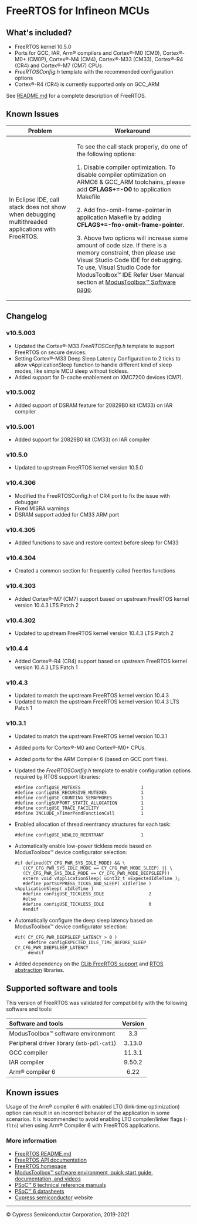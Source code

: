 # FreeRTOS for Infineon MCUs

## What's included?

- FreeRTOS kernel 10.5.0
- Ports for GCC, IAR, Arm&reg; compilers and Cortex&reg;-M0 (CM0), Cortex&reg;-M0+ (CM0P), Cortex&reg;-M4 (CM4), Cortex&reg;-M33 (CM33), Cortex&reg;-R4 (CR4) and Cortex&reg;-M7 (CM7) CPUs
- *FreeRTOSConfig.h* template with the recommended configuration options
- Cortex&reg;-R4 (CR4) is currently supported only on GCC_ARM

See [README.md](./README.md) for a complete description of FreeRTOS.

## Known Issues
| Problem | Workaround |
| ------- | ---------- |
| In Eclipse IDE, call stack does not show when debugging multithreaded applications with FreeRTOS. | <p> To see the call stack properly, do one of the following options:</p> <p>1. Disable compiler optimization. To disable compiler optimization on ARMC6 & GCC_ARM toolchains, please add <b>CFLAGS+=-O0</b> to application Makefile</p><p>2. Add fno-omit-frame-pointer in application Makefile by adding <b>CFLAGS+=-fno-omit-frame-pointer</b>.</p><p> 3. Above two options will increase some amount of code size. If there is a memory constraint, then please use Visual Studio Code IDE for debugging. To use, Visual Studio Code for ModusToolbox&trade; IDE Refer User Manual section at [ModusToolbox&trade; Software page](https://www.infineon.com/cms/en/design-support/tools/sdk/modustoolbox-software/?gad_source=1&gclid=CjwKCAjw17qvBhBrEiwA1rU9w5xTYwo11nLYqYNEXBi1i4tmOyH5sadgBM1QXq5VSh7eOgmbzeGi-hoCtacQAvD_BwE&gclsrc=aw.ds). </p> |

## Changelog

### v10.5.003

- Updated the Cortex&reg;-M33 *FreeRTOSConfig.h* template to support FreeRTOS on secure devices.
- Setting Cortex&reg;-M33 Deep Sleep Latency Configuration to 2 ticks to allow vApplicationSleep function to handle different kind of sleep modes, like simple MCU sleep without tickless.
- Added support for D-cache enablement on XMC7200 devices (CM7).

### v10.5.002

- Added support of DSRAM feature for 20829B0 kit (CM33) on IAR compiler

### v10.5.001

- Added support for 20829B0 kit (CM33) on IAR compiler

### v10.5.0

- Updated to upstream FreeRTOS kernel version 10.5.0

### v10.4.306

- Modified the FreeRTOSConfig.h of CR4 port to fix the issue with debugger
- Fixed MISRA warnings
- DSRAM support added for CM33 ARM port

### v10.4.305

- Added functions to save and restore context before sleep for CM33

### v10.4.304

- Created a common section for frequently called freertos functions

### v10.4.303

- Added Cortex&reg;-M7 (CM7) support based on upstream FreeRTOS kernel version 10.4.3 LTS Patch 2

### v10.4.302

- Updated to upstream FreeRTOS kernel version 10.4.3 LTS Patch 2

### v10.4.4

- Added Cortex&reg;-R4 (CR4) support based on upstream FreeRTOS kernel version 10.4.3 LTS Patch 1

### v10.4.3

- Updated to match the upstream FreeRTOS kernel version 10.4.3
- Updated to match the upstream FreeRTOS kernel version 10.4.3 LTS Patch 1

### v10.3.1

- Updated to match the upstream FreeRTOS kernel version 10.3.1
- Added ports for Cortex&reg;-M0 and Cortex&reg;-M0+ CPUs.
- Added ports for the ARM Compiler 6 (based on GCC port files).
- Updated the *FreeRTOSConfig.h* template to enable configuration options required by RTOS support libraries:

   ```
   #define configUSE_MUTEXES                       1
   #define configUSE_RECURSIVE_MUTEXES             1
   #define configUSE_COUNTING_SEMAPHORES           1
   #define configSUPPORT_STATIC_ALLOCATION         1
   #define configUSE_TRACE_FACILITY                1
   #define INCLUDE_xTimerPendFunctionCall          1
   ```

- Enabled allocation of thread reentrancy structures for each task:

   ```
   #define configUSE_NEWLIB_REENTRANT              1
   ```

- Automatically enable low-power tickless mode based on ModusToolbox&trade; device configurator selection:

   ```
   #if defined(CY_CFG_PWR_SYS_IDLE_MODE) && \
      ((CY_CFG_PWR_SYS_IDLE_MODE == CY_CFG_PWR_MODE_SLEEP) || \
      (CY_CFG_PWR_SYS_IDLE_MODE == CY_CFG_PWR_MODE_DEEPSLEEP))
      extern void vApplicationSleep( uint32_t xExpectedIdleTime );
      #define portSUPPRESS_TICKS_AND_SLEEP( xIdleTime ) vApplicationSleep( xIdleTime )
      #define configUSE_TICKLESS_IDLE                 2
      #else
      #define configUSE_TICKLESS_IDLE                 0
      #endif
   ```

- Automatically configure the deep sleep latency based on ModusToolbox&trade; device configurator selection:

   ```
   #if( CY_CFG_PWR_DEEPSLEEP_LATENCY > 0 )
        #define configEXPECTED_IDLE_TIME_BEFORE_SLEEP   CY_CFG_PWR_DEEPSLEEP_LATENCY
        #endif
   ```

- Added dependency on the [CLib FreeRTOS support](https://github.com/Infineon/clib-support) and [RTOS abstraction](https://github.com/Infineon/abstraction-rtos) libraries.


## Supported software and tools

This version of FreeRTOS was validated for compatibility with the following software and tools:

| Software and tools                                      | Version |
| :---                                                    | :----:  |
| ModusToolbox&trade; software environment                | 3.3     |
| Peripheral driver library (`mtb-pdl-cat1`)              | 3.13.0  |
| GCC compiler                                            | 11.3.1  |
| IAR compiler                                            | 9.50.2  |
| Arm&reg; compiler 6                                     | 6.22    |


## Known issues

Usage of the Arm&reg; compiler 6 with enabled LTO (link-time optimization) option can result in an incorrect behavior of the application in some scenarios. It is recommended to avoid enabling LTO compiler/linker flags (`-flto`)
when using Arm&reg; Compiler 6 with FreeRTOS applications.

### More information

- [FreeRTOS README.md](./README.md)
- [FreeRTOS API documentation](http://www.freertos.org/a00106.html)
- [FreeRTOS homepage](https://www.freertos.org/index.html)
- [ModusToolbox&trade; software environment, quick start guide, documentation, and videos](https://www.cypress.com/products/modustoolbox-software-environment)
- [PSoC&trade; 6 technical reference manuals](https://www.cypress.com/search/all?f%5B0%5D=meta_type%3Atechnical_documents&f%5B1%5D=resource_meta_type%3A583&f%5B2%5D=field_related_products%3A114026)
- [PSoC&trade; 6 datasheets](https://www.cypress.com/search/all?f%5B0%5D=meta_type%3Atechnical_documents&f%5B1%5D=field_related_products%3A114026&f%5B2%5D=resource_meta_type%3A575)
- [Cypress semiconductor](http://www.cypress.com) website
---
© Cypress Semiconductor Corporation, 2019-2021
